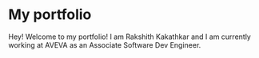 # My portfolio

Hey! Welcome to my portfolio!
I am Rakshith Kakathkar and I am currently working at AVEVA as an Associate Software Dev Engineer.